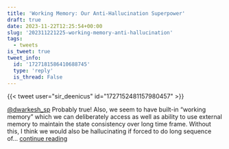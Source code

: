 ```yaml
---
title: 'Working Memory: Our Anti-Hallucination Superpower'
draft: true
date: 2023-11-22T12:25:54+00:00
slug: '202311221225-working-memory-anti-hallucination'
tags:
  - tweets
is_tweet: true
tweet_info:
  id: '1727181586410688745'
  type: 'reply'
  is_thread: False
---
```




{{< tweet user="sir_deenicus" id="1727152481157980457" >}}

[@dwarkesh_sp](https://x.com/dwarkesh_sp) Probably true! Also, we seem to have built-in “working memory” which we can deliberately access as well as ability to use external memory to maintain the state consistency over long time frame. Without this, I think we would also be hallucinating if forced to do long sequence of… [continue reading](https://x.com/sytelus/status/1727181586410688745)
